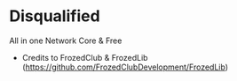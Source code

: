 # Disqualified
 All in one Network Core & Free
 - Credits to FrozedClub & FrozedLib (https://github.com/FrozedClubDevelopment/FrozedLib)
